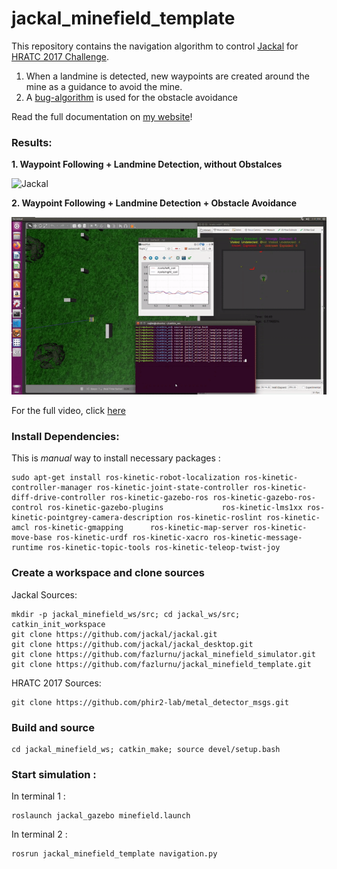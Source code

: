 # jackal_minefield_template

This repository contains the navigation algorithm to control [Jackal](https://github.com/jackal) for [HRATC 2017 Challenge](http://www.inf.ufrgs.br/hratc2017/HRATC2017/Welcome.html).

1. When a landmine is detected, new waypoints are created around the mine as a guidance to avoid the mine.
2. A [bug-algorithm](https://www.google.com/url?sa=t&rct=j&q=&esrc=s&source=web&cd=&cad=rja&uact=8&ved=2ahUKEwiUvsGZ4ZfrAhXkILcAHVzPDp0QFjASegQIAxAC&url=https%3A%2F%2Fwww.cs.cmu.edu%2F~motionplanning%2Flecture%2FChap2-Bug-Alg_howie.pdf&usg=AOvVaw2kffae1giEB-SpLVJ3fw-K) is used for the obstacle avoidance

Read the full documentation on [my website](https://fazlurnu.com/2020/08/24/humanitarian-robotics-autonomous-landmine-detection-rover/)!
### Results:

**1. Waypoint Following + Landmine Detection, without Obstalces**

![Jackal](https://github.com/fazlurnu/jackal_minefield_template/blob/master/JackalMinefield.gif)

**2. Waypoint Following + Landmine Detection + Obstacle Avoidance**

![JackalwithObstacleAvoidance](https://github.com/fazlurnu/jackal_minefield_template/blob/master/withObstacleAvoidance.gif)

For the full video, click [here](https://www.youtube.com/watch?v=7qwAT6k6M70)

### Install Dependencies:
This is *manual* way to install necessary packages :
```
sudo apt-get install ros-kinetic-robot-localization ros-kinetic-controller-manager ros-kinetic-joint-state-controller ros-kinetic-diff-drive-controller ros-kinetic-gazebo-ros ros-kinetic-gazebo-ros-control ros-kinetic-gazebo-plugins             ros-kinetic-lms1xx ros-kinetic-pointgrey-camera-description ros-kinetic-roslint ros-kinetic-amcl ros-kinetic-gmapping      ros-kinetic-map-server ros-kinetic-move-base ros-kinetic-urdf ros-kinetic-xacro ros-kinetic-message-runtime ros-kinetic-topic-tools ros-kinetic-teleop-twist-joy
```

### Create a workspace and clone sources

Jackal Sources:
```
mkdir -p jackal_minefield_ws/src; cd jackal_ws/src; catkin_init_workspace
git clone https://github.com/jackal/jackal.git
git clone https://github.com/jackal/jackal_desktop.git
git clone https://github.com/fazlurnu/jackal_minefield_simulator.git
git clone https://github.com/fazlurnu/jackal_minefield_template.git
```
HRATC 2017 Sources:
```
git clone https://github.com/phir2-lab/metal_detector_msgs.git
```

### Build and source

```
cd jackal_minefield_ws; catkin_make; source devel/setup.bash
```
### Start simulation : 

In terminal 1 :
```
roslaunch jackal_gazebo minefield.launch
```
In terminal 2 :
```
rosrun jackal_minefield_template navigation.py
```
